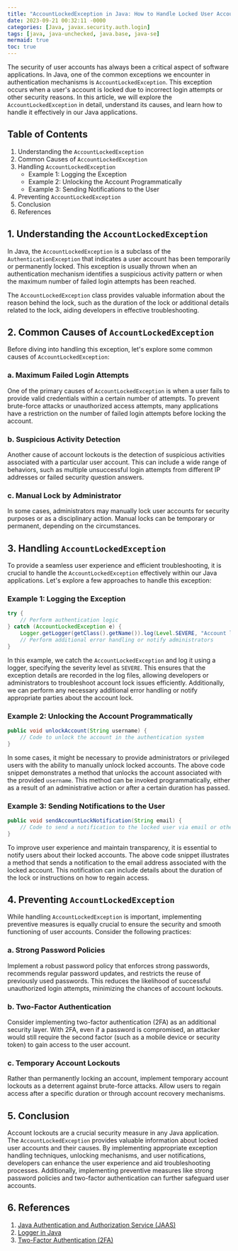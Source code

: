 ```yaml
---
title: "AccountLockedException in Java: How to Handle Locked User Accounts"
date: 2023-09-21 00:32:11 -0000
categories: [Java, javax.security.auth.login]
tags: [java, java-unchecked, java.base, java-se]
mermaid: true
toc: true
---
```



The security of user accounts has always been a critical aspect of software applications. In Java, one of the common exceptions we encounter in authentication mechanisms is `AccountLockedException`. This exception occurs when a user's account is locked due to incorrect login attempts or other security reasons. In this article, we will explore the `AccountLockedException` in detail, understand its causes, and learn how to handle it effectively in our Java applications.

## Table of Contents
1. Understanding the `AccountLockedException`
2. Common Causes of `AccountLockedException`
3. Handling `AccountLockedException`
   * Example 1: Logging the Exception
   * Example 2: Unlocking the Account Programmatically
   * Example 3: Sending Notifications to the User
4. Preventing `AccountLockedException`
5. Conclusion
6. References

## 1. Understanding the `AccountLockedException`

In Java, the `AccountLockedException` is a subclass of the `AuthenticationException` that indicates a user account has been temporarily or permanently locked. This exception is usually thrown when an authentication mechanism identifies a suspicious activity pattern or when the maximum number of failed login attempts has been reached.

The `AccountLockedException` class provides valuable information about the reason behind the lock, such as the duration of the lock or additional details related to the lock, aiding developers in effective troubleshooting.

## 2. Common Causes of `AccountLockedException`

Before diving into handling this exception, let's explore some common causes of `AccountLockedException`:

### a. Maximum Failed Login Attempts
One of the primary causes of `AccountLockedException` is when a user fails to provide valid credentials within a certain number of attempts. To prevent brute-force attacks or unauthorized access attempts, many applications have a restriction on the number of failed login attempts before locking the account.

### b. Suspicious Activity Detection
Another cause of account lockouts is the detection of suspicious activities associated with a particular user account. This can include a wide range of behaviors, such as multiple unsuccessful login attempts from different IP addresses or failed security question answers.

### c. Manual Lock by Administrator
In some cases, administrators may manually lock user accounts for security purposes or as a disciplinary action. Manual locks can be temporary or permanent, depending on the circumstances.

## 3. Handling `AccountLockedException`

To provide a seamless user experience and efficient troubleshooting, it is crucial to handle the `AccountLockedException` effectively within our Java applications. Let's explore a few approaches to handle this exception:

### Example 1: Logging the Exception

```java
try {
    // Perform authentication logic
} catch (AccountLockedException e) {
    Logger.getLogger(getClass().getName()).log(Level.SEVERE, "Account locked", e);
    // Perform additional error handling or notify administrators
}
```

In this example, we catch the `AccountLockedException` and log it using a logger, specifying the severity level as `SEVERE`. This ensures that the exception details are recorded in the log files, allowing developers or administrators to troubleshoot account lock issues efficiently. Additionally, we can perform any necessary additional error handling or notify appropriate parties about the account lock.

### Example 2: Unlocking the Account Programmatically

```java
public void unlockAccount(String username) {
    // Code to unlock the account in the authentication system
}
```

In some cases, it might be necessary to provide administrators or privileged users with the ability to manually unlock locked accounts. The above code snippet demonstrates a method that unlocks the account associated with the provided `username`. This method can be invoked programmatically, either as a result of an administrative action or after a certain duration has passed.

### Example 3: Sending Notifications to the User

```java
public void sendAccountLockNotification(String email) {
    // Code to send a notification to the locked user via email or other means
}
```

To improve user experience and maintain transparency, it is essential to notify users about their locked accounts. The above code snippet illustrates a method that sends a notification to the email address associated with the locked account. This notification can include details about the duration of the lock or instructions on how to regain access.

## 4. Preventing `AccountLockedException`

While handling `AccountLockedException` is important, implementing preventive measures is equally crucial to ensure the security and smooth functioning of user accounts. Consider the following practices:

### a. Strong Password Policies
Implement a robust password policy that enforces strong passwords, recommends regular password updates, and restricts the reuse of previously used passwords. This reduces the likelihood of successful unauthorized login attempts, minimizing the chances of account lockouts.

### b. Two-Factor Authentication
Consider implementing two-factor authentication (2FA) as an additional security layer. With 2FA, even if a password is compromised, an attacker would still require the second factor (such as a mobile device or security token) to gain access to the user account.

### c. Temporary Account Lockouts
Rather than permanently locking an account, implement temporary account lockouts as a deterrent against brute-force attacks. Allow users to regain access after a specific duration or through account recovery mechanisms.

## 5. Conclusion

Account lockouts are a crucial security measure in any Java application. The `AccountLockedException` provides valuable information about locked user accounts and their causes. By implementing appropriate exception handling techniques, unlocking mechanisms, and user notifications, developers can enhance the user experience and aid troubleshooting processes. Additionally, implementing preventive measures like strong password policies and two-factor authentication can further safeguard user accounts.

## 6. References

1. [Java Authentication and Authorization Service (JAAS)](https://docs.oracle.com/javase/8/docs/technotes/guides/security/jaas/JAASRefGuide.html)
2. [Logger in Java](https://docs.oracle.com/en/java/javase/11/docs/api/java.logging/java/util/logging/Logger.html)
3. [Two-Factor Authentication (2FA)](https://en.wikipedia.org/wiki/Multi-factor_authentication)